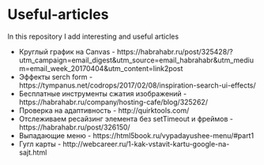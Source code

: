 # Useful-articles
In this repository I add interesting and useful articles

<ul>
<li>Круглый график на Canvas - https://habrahabr.ru/post/325428/?utm_campaign=email_digest&utm_source=email_habrahabr&utm_medium=email_week_20170404&utm_content=link2post</li>
<li>Эффекты serch form -  https://tympanus.net/codrops/2017/02/08/inspiration-search-ui-effects/</li>
<li>Бесплатные инструменты сжатия изображений -  https://habrahabr.ru/company/hosting-cafe/blog/325262/</li>
<li>Проверка на адаптивность - http://quirktools.com/</li>
<li>Отслеживаем ресайзинг элемента без setTimeout и фреймов - https://habrahabr.ru/post/326150/</li>
<li>Выпадающие меню - https://html5book.ru/vypadayushee-menu/#part1</li>
<li>Гугл карты - http://webcareer.ru/1-kak-vstavit-kartu-google-na-sajt.html</li>
</ul>
